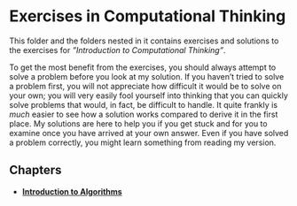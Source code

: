 # Exercises in Computational Thinking

This folder and the folders nested in it contains exercises and solutions to the exercises for *”Introduction to Computational Thinking”*.

To get the most benefit from the exercises, you should always attempt to solve a problem before you look at my solution. If you haven’t tried to solve a problem first, you will not appreciate how difficult it would be to solve on your own; you will very easily fool yourself into thinking that you can quickly solve problems that would, in fact, be difficult to handle. It quite frankly is *much* easier to see how a solution works compared to derive it in the first place. My solutions are here to help you if you get stuck and for you to examine once you have arrived at your own answer. Even if you have solved a problem correctly, you might learn something from reading my version.

## Chapters

* [**Introduction to Algorithms**](Introduction_to_Algorithms/README.md)